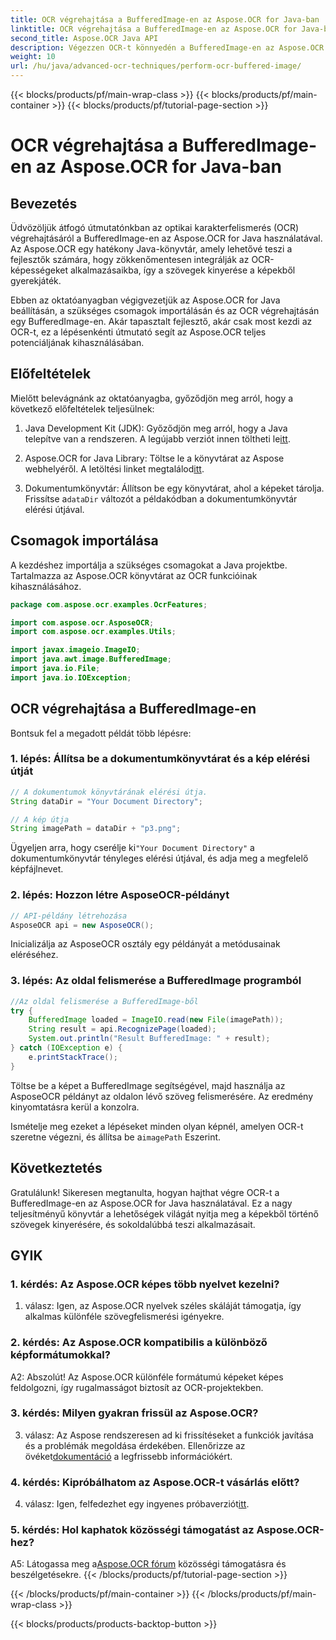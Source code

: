 ```yaml
---
title: OCR végrehajtása a BufferedImage-en az Aspose.OCR for Java-ban
linktitle: OCR végrehajtása a BufferedImage-en az Aspose.OCR for Java-ban
second_title: Aspose.OCR Java API
description: Végezzen OCR-t könnyedén a BufferedImage-en az Aspose.OCR for Java segítségével. Zökkenőmentesen vonja ki a szöveget a képekből. Töltse le most a sokoldalú szövegfelismerési élményért.
weight: 10
url: /hu/java/advanced-ocr-techniques/perform-ocr-buffered-image/
---
```


{{< blocks/products/pf/main-wrap-class >}}
{{< blocks/products/pf/main-container >}}
{{< blocks/products/pf/tutorial-page-section >}}

# OCR végrehajtása a BufferedImage-en az Aspose.OCR for Java-ban

## Bevezetés

Üdvözöljük átfogó útmutatónkban az optikai karakterfelismerés (OCR) végrehajtásáról a BufferedImage-en az Aspose.OCR for Java használatával. Az Aspose.OCR egy hatékony Java-könyvtár, amely lehetővé teszi a fejlesztők számára, hogy zökkenőmentesen integrálják az OCR-képességeket alkalmazásaikba, így a szövegek kinyerése a képekből gyerekjáték.

Ebben az oktatóanyagban végigvezetjük az Aspose.OCR for Java beállításán, a szükséges csomagok importálásán és az OCR végrehajtásán egy BufferedImage-en. Akár tapasztalt fejlesztő, akár csak most kezdi az OCR-t, ez a lépésenkénti útmutató segít az Aspose.OCR teljes potenciáljának kihasználásában.

## Előfeltételek

Mielőtt belevágnánk az oktatóanyagba, győződjön meg arról, hogy a következő előfeltételek teljesülnek:

1.  Java Development Kit (JDK): Győződjön meg arról, hogy a Java telepítve van a rendszeren. A legújabb verziót innen töltheti le[itt](https://www.oracle.com/java/technologies/javase-downloads.html).

2.  Aspose.OCR for Java Library: Töltse le a könyvtárat az Aspose webhelyéről. A letöltési linket megtalálod[itt](https://releases.aspose.com/ocr/java/).

3.  Dokumentumkönyvtár: Állítson be egy könyvtárat, ahol a képeket tárolja. Frissítse a`dataDir` változót a példakódban a dokumentumkönyvtár elérési útjával.

## Csomagok importálása

A kezdéshez importálja a szükséges csomagokat a Java projektbe. Tartalmazza az Aspose.OCR könyvtárat az OCR funkcióinak kihasználásához.

```java
package com.aspose.ocr.examples.OcrFeatures;

import com.aspose.ocr.AsposeOCR;
import com.aspose.ocr.examples.Utils;

import javax.imageio.ImageIO;
import java.awt.image.BufferedImage;
import java.io.File;
import java.io.IOException;
```

## OCR végrehajtása a BufferedImage-en

Bontsuk fel a megadott példát több lépésre:

### 1. lépés: Állítsa be a dokumentumkönyvtárat és a kép elérési útját

```java
// A dokumentumok könyvtárának elérési útja.
String dataDir = "Your Document Directory";

// A kép útja
String imagePath = dataDir + "p3.png";
```

 Ügyeljen arra, hogy cserélje ki`"Your Document Directory"` a dokumentumkönyvtár tényleges elérési útjával, és adja meg a megfelelő képfájlnevet.

### 2. lépés: Hozzon létre AsposeOCR-példányt

```java
// API-példány létrehozása
AsposeOCR api = new AsposeOCR();
```

Inicializálja az AsposeOCR osztály egy példányát a metódusainak eléréséhez.

### 3. lépés: Az oldal felismerése a BufferedImage programból

```java
//Az oldal felismerése a BufferedImage-ből
try {
    BufferedImage loaded = ImageIO.read(new File(imagePath));
    String result = api.RecognizePage(loaded);
    System.out.println("Result BufferedImage: " + result);
} catch (IOException e) {
    e.printStackTrace();
}
```

Töltse be a képet a BufferedImage segítségével, majd használja az AsposeOCR példányt az oldalon lévő szöveg felismerésére. Az eredmény kinyomtatásra kerül a konzolra.

 Ismételje meg ezeket a lépéseket minden olyan képnél, amelyen OCR-t szeretne végezni, és állítsa be a`imagePath` Eszerint.

## Következtetés

Gratulálunk! Sikeresen megtanulta, hogyan hajthat végre OCR-t a BufferedImage-en az Aspose.OCR for Java használatával. Ez a nagy teljesítményű könyvtár a lehetőségek világát nyitja meg a képekből történő szövegek kinyerésére, és sokoldalúbbá teszi alkalmazásait.

## GYIK

### 1. kérdés: Az Aspose.OCR képes több nyelvet kezelni?

1. válasz: Igen, az Aspose.OCR nyelvek széles skáláját támogatja, így alkalmas különféle szövegfelismerési igényekre.

### 2. kérdés: Az Aspose.OCR kompatibilis a különböző képformátumokkal?

A2: Abszolút! Az Aspose.OCR különféle formátumú képeket képes feldolgozni, így rugalmasságot biztosít az OCR-projektekben.

### 3. kérdés: Milyen gyakran frissül az Aspose.OCR?

3. válasz: Az Aspose rendszeresen ad ki frissítéseket a funkciók javítása és a problémák megoldása érdekében. Ellenőrizze az övéket[dokumentáció](https://reference.aspose.com/ocr/java/) a legfrissebb információkért.

### 4. kérdés: Kipróbálhatom az Aspose.OCR-t vásárlás előtt?

 4. válasz: Igen, felfedezhet egy ingyenes próbaverziót[itt](https://releases.aspose.com/).

### 5. kérdés: Hol kaphatok közösségi támogatást az Aspose.OCR-hez?

 A5: Látogassa meg a[Aspose.OCR fórum](https://forum.aspose.com/c/ocr/16) közösségi támogatásra és beszélgetésekre.
{{< /blocks/products/pf/tutorial-page-section >}}

{{< /blocks/products/pf/main-container >}}
{{< /blocks/products/pf/main-wrap-class >}}

{{< blocks/products/products-backtop-button >}}
